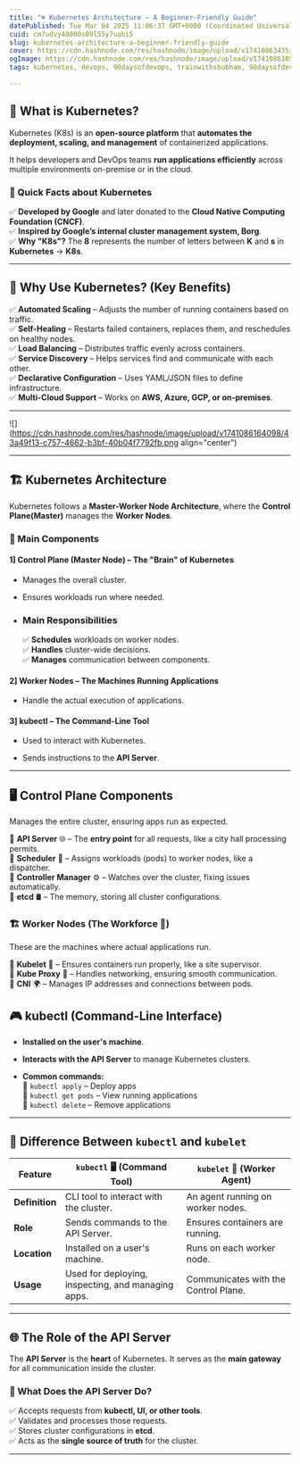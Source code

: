 ```yaml
---
title: "☸️ Kubernetes Architecture – A Beginner-Friendly Guide"
datePublished: Tue Mar 04 2025 11:06:37 GMT+0000 (Coordinated Universal Time)
cuid: cm7udvy40000s09l55y7uabi5
slug: kubernetes-architecture-a-beginner-friendly-guide
cover: https://cdn.hashnode.com/res/hashnode/image/upload/v1741086343532/6e0c2094-92be-4618-b0d2-7eb139ab5e96.jpeg
ogImage: https://cdn.hashnode.com/res/hashnode/image/upload/v1741086385072/2474fdd2-a3de-410d-8b97-dbff183d644c.jpeg
tags: kubernetes, devops, 90daysofdevops, trainwithshubham, 90daysofdevops-chanllenge, 90daysofdevopschallenge

---
```


## 📌 What is Kubernetes?

Kubernetes (K8s) is an **open-source platform** that **automates the deployment, scaling, and management** of containerized applications.

It helps developers and DevOps teams **run applications efficiently** across multiple environments on-premise or in the cloud.

### 🔹 Quick Facts about Kubernetes

✅ **Developed by Google** and later donated to the **Cloud Native Computing Foundation (CNCF)**.  
✅ **Inspired by Google’s internal cluster management system, Borg**.  
✅ **Why "K8s"?** The **8** represents the number of letters between **K** and **s** in **Kubernetes** → **K8s**.

---

## 🎯 Why Use Kubernetes? (Key Benefits)

✅ **Automated Scaling** – Adjusts the number of running containers based on traffic.  
✅ **Self-Healing** – Restarts failed containers, replaces them, and reschedules on healthy nodes.  
✅ **Load Balancing** – Distributes traffic evenly across containers.  
✅ **Service Discovery** – Helps services find and communicate with each other.  
✅ **Declarative Configuration** – Uses YAML/JSON files to define infrastructure.  
✅ **Multi-Cloud Support** – Works on **AWS, Azure, GCP, or on-premises**.

---

![](https://cdn.hashnode.com/res/hashnode/image/upload/v1741086164098/43a49f13-c757-4662-b3bf-40b04f7792fb.png align="center")

---

## 🏗 Kubernetes Architecture

Kubernetes follows a **Master-Worker Node Architecture**, where the **Control Plane(Master)** manages the **Worker Nodes**.

### 📌 Main Components

#### 1\] **Control Plane (Master Node)** – The "Brain" of Kubernetes

* Manages the overall cluster.
    
* Ensures workloads run where needed.
    
* ### Main Responsibilities
    
    ✅ **Schedules** workloads on worker nodes.  
    ✅ **Handles** cluster-wide decisions.  
    ✅ **Manages** communication between components.
    

#### 2\] **Worker Nodes** – The Machines Running Applications

* Handle the actual execution of applications.
    

#### 3\] **kubectl** – The Command-Line Tool

* Used to interact with Kubernetes.
    
* Sends instructions to the **API Server**.
    

---

## 🖥 Control Plane Components

Manages the entire cluster, ensuring apps run as expected.

🔹 **API Server** 🌐 – The **entry point** for all requests, like a city hall processing permits.  
🔹 **Scheduler** 📝 – Assigns workloads (pods) to worker nodes, like a dispatcher.  
🔹 **Controller Manager** ⚙️ – Watches over the cluster, fixing issues automatically.  
🔹 **etcd** 🛢 – The memory, storing all cluster configurations.

### 🏗 **Worker Nodes (The Workforce 💪)**

These are the machines where actual applications run.

🔹 **Kubelet** 🔹 – Ensures containers run properly, like a site supervisor.  
🔹 **Kube Proxy** 🔹 – Handles networking, ensuring smooth communication.  
🔹 **CNI** 🌍 – Manages IP addresses and connections between pods.

## 🎮 kubectl (Command-Line Interface)

* **Installed on the user's machine**.
    
* **Interacts with the API Server** to manage Kubernetes clusters.
    
* **Common commands:**  
    🔹 `kubectl apply` – Deploy apps  
    🔹 `kubectl get pods` – View running applications  
    🔹 `kubectl delete` – Remove applications
    

---

## 🔄 Difference Between `kubectl` and `kubelet`

| **Feature** | `kubectl` **🖥 (Command Tool)** | `kubelet` **🔗 (Worker Agent)** |
| --- | --- | --- |
| **Definition** | CLI tool to interact with the cluster. | An agent running on worker nodes. |
| **Role** | Sends commands to the API Server. | Ensures containers are running. |
| **Location** | Installed on a user's machine. | Runs on each worker node. |
| **Usage** | Used for deploying, inspecting, and managing apps. | Communicates with the Control Plane. |

---

## 🌐 The Role of the API Server

The **API Server** is the **heart** of Kubernetes. It serves as the **main gateway** for all communication inside the cluster.

### 📌 What Does the API Server Do?

✅ Accepts requests from **kubectl, UI, or other tools**.  
✅ Validates and processes those requests.  
✅ Stores cluster configurations in **etcd**.  
✅ Acts as the **single source of truth** for the cluster.

---